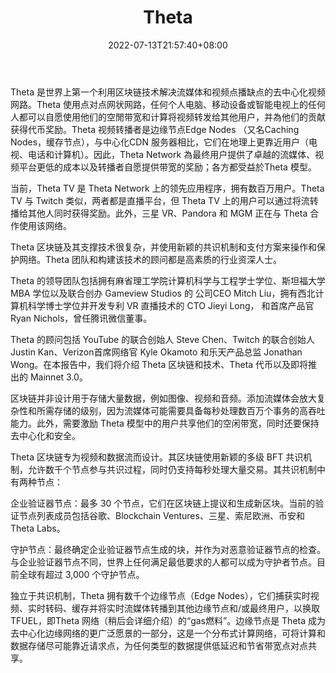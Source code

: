﻿---
weight: 
title: "Theta"
description: "Theta 是世界上第一個利用區塊鏈技術解決流媒體和視頻點播缺點的去中心化視頻網路。Theta 使用點對點網狀網路，任何個人電腦、移動設備或智能電視上的任何人都可以自願使用他們的空閒帶寬和計算將視頻轉發給其他用戶，並為他們的貢獻獲得代幣獎勵。Theta 視頻轉播者是邊緣節點Edge Nodes （又名Caching Nodes，緩存節點），與中心化CDN 服務器相比，它們在地理上更靠近用戶（電視、電話和計算機）。因此，Theta Network 為最終用戶提供了卓越的流媒體、視頻平台更低的成本以及轉播者自願提供帶寬的獎勵；各方都受益於Theta 模型。"
date: 2022-07-13T21:57:40+08:00
lastmod: 2022-07-13T16:45:40+08:00
draft: false
authors: ["qianxun"]
featuredImage: "170.png"
link: "https://new.qq.com/omn/20210614/20210614A05UGR00.html"
tags: ["Theta","去中心化"]
categories: ["navigation"]
navigation: ["去中心化"]
lightgallery: true
toc: true
pinned: false
recommend: false
recommend1: false
---
Theta 是世界上第一个利用区块链技术解决流媒体和视频点播缺点的去中心化视频网路。Theta 使用点对点网状网路，任何个人电脑、移动设备或智能电视上的任何人都可以自愿使用他们的空閒带宽和计算将视频转发给其他用户，并為他们的贡献获得代币奖励。Theta 视频转播者是边缘节点Edge Nodes （又名Caching Nodes，缓存节点），与中心化CDN 服务器相比，它们在地理上更靠近用户（电视、电话和计算机）。因此，Theta Network 為最终用户提供了卓越的流媒体、视频平台更低的成本以及转播者自愿提供带宽的奖励；各方都受益於Theta 模型。

当前，Theta TV 是 Theta Network 上的领先应用程序，拥有数百万用户。Theta TV 与 Twitch 类似，两者都是直播平台，但 Theta TV 上的用户可以通过将流转播给其他人同时获得奖励。此外，三星 VR、Pandora 和 MGM 正在与 Theta 合作使用该网络。

Theta 区块链及其支撑技术很复杂，并使用新颖的共识机制和支付方案来操作和保护网络。Theta 团队和构建该技术的顾问都是高素质的行业资深人士。

Theta 的领导团队包括拥有麻省理工学院计算机科学与工程学士学位、斯坦福大学 MBA 学位以及联合创办 Gameview Studios 的 公司CEO Mitch Liu，拥有西北计算机科学博士学位并开发专利 VR 直播技术的 CTO Jieyi Long， 和首席产品官 Ryan Nichols，曾任腾讯微信董事。

Theta 的顾问包括 YouTube 的联合创始人 Steve Chen、Twitch 的联合创始人 Justin Kan、Verizon首席网络官 Kyle Okamoto 和乐天产品总监 Jonathan Wong。在本报告中，我们将介绍 Theta 区块链和技术、Theta 代币以及即将推出的 Mainnet 3.0。

区块链并非设计用于存储大量数据，例如图像、视频和音频。添加流媒体会放大复杂性和所需存储的级别，因为流媒体可能需要具备每秒处理数百万个事务的高吞吐能力。此外，需要激励 Theta 模型中的用户共享他们的空闲带宽，同时还要保持去中心化和安全。

Theta 区块链专为视频和数据流而设计。其区块链使用新颖的多级 BFT 共识机制，允许数千个节点参与共识过程，同时仍支持每秒处理大量交易。其共识机制中有两种节点：

企业验证器节点：最多 30 个节点，它们在区块链上提议和生成新区块。当前的验证节点列表成员包括谷歌、Blockchain Ventures、三星、索尼欧洲、币安和 Theta Labs。

守护节点：最终确定企业验证器节点生成的块，并作为对恶意验证器节点的检查。与企业验证器节点不同，世界上任何满足最低要求的人都可以成为守护者节点。目前全球有超过 3,000 个守护节点。

独立于共识机制，Theta 拥有数千个边缘节点（Edge Nodes），它们捕获实时视频、实时转码、缓存并将实时流媒体转播到其他边缘节点和/或最终用户，以换取 TFUEL，即Theta 网络（稍后会详细介绍）的“gas燃料”。边缘节点是 Theta 成为去中心化边缘网络的更广泛愿景的一部分，这是一个分布式计算网络，可将计算和数据存储尽可能靠近请求点，为任何类型的数据提供低延迟和节省带宽点对点共享。